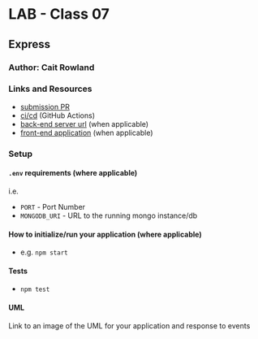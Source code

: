 # LAB - Class 07

## Express

### Author: Cait Rowland

### Links and Resources

- [submission PR](https://github.com/caitrowland-401-advanced-javascript/lab-07-api-server/pull/1)
- [ci/cd](http://xyz.com) (GitHub Actions)
- [back-end server url](http://xyz.com) (when applicable)
- [front-end application](http://xyz.com) (when applicable)

### Setup

#### `.env` requirements (where applicable)

i.e.

- `PORT` - Port Number
- `MONGODB_URI` - URL to the running mongo instance/db

#### How to initialize/run your application (where applicable)

- e.g. `npm start`

#### Tests

- `npm test`
#### UML

Link to an image of the UML for your application and response to events

